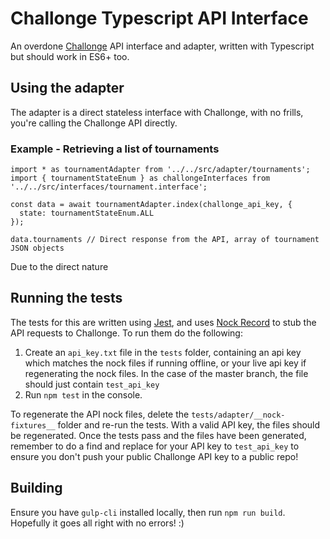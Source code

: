 # Challonge Typescript API Interface
An overdone [Challonge](https://challonge.com/) API interface and adapter, written with Typescript but should work in ES6+ too.

## Using the adapter
The adapter is a direct stateless interface with Challonge, with no frills, you're calling the Challonge API directly.

### Example - Retrieving a list of tournaments
```
import * as tournamentAdapter from '../../src/adapter/tournaments';
import { tournamentStateEnum } as challongeInterfaces from '../../src/interfaces/tournament.interface';

const data = await tournamentAdapter.index(challonge_api_key, {
  state: tournamentStateEnum.ALL
});

data.tournaments // Direct response from the API, array of tournament JSON objects
```

Due to the direct nature

## Running the tests
The tests for this are written using [Jest](https://jestjs.io/), and uses [Nock Record](https://www.npmjs.com/package/nock-record) to stub the API requests to Challonge. To run them do the following:

1. Create an `api_key.txt` file in the `tests` folder, containing an api key which matches the nock files if running offline, or your live api key if regenerating the nock files. In the case of the master branch, the file should just contain `test_api_key`
2. Run `npm test` in the console.

To regenerate the API nock files, delete the `tests/adapter/__nock-fixtures__` folder and re-run the tests. With a valid API key, the files should be regenerated. Once the tests pass and the files have been generated, remember to do a find and replace for your API key to `test_api_key` to ensure you don't push your public Challonge API key to a public repo!

## Building
Ensure you have `gulp-cli` installed locally, then run `npm run build`. Hopefully it goes all right with no errors! :)